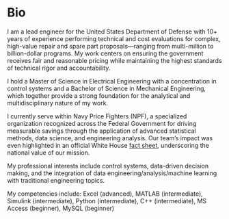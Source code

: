 # Bio  
I am a lead engineer for the United States Department of Defense with 10+ years of experience performing technical and cost evaluations for complex, high-value repair and spare part proposals—ranging from multi-million to billion-dollar programs. My work centers on ensuring the government receives fair and reasonable pricing while maintaining the highest standards of technical rigor and accountability.  
  
I hold a Master of Science in Electrical Engineering with a concentration in control systems and a Bachelor of Science in Mechanical Engineering, which together provide a strong foundation for the analytical and multidisciplinary nature of my work.  
  
I currently serve within Navy Price Fighters (NPF), a specialized organization recognized across the Federal Government for driving measurable savings through the application of advanced statistical methods, data science, and engineering analysis. Our team’s impact was even highlighted in an official White House [fact sheet][fact_sheet], underscoring the national value of our mission.  
  
My professional interests include control systems, data-driven decision making, and the integration of data engineering/analysis/machine learning with traditional engineering topics.  
  
My competencies include: Excel (advanced), MATLAB (intermediate), Simulink (intermediate), Python (intermediate), C++ (intermediate), MS Access (beginner), MySQL (beginner)  



[fact_sheet]: https://bidenwhitehouse.archives.gov/omb/briefing-room/2023/11/08/fact-sheet-biden-harris-administration-announces-new-better-contracting-initiative-to-save-billions-annually/
